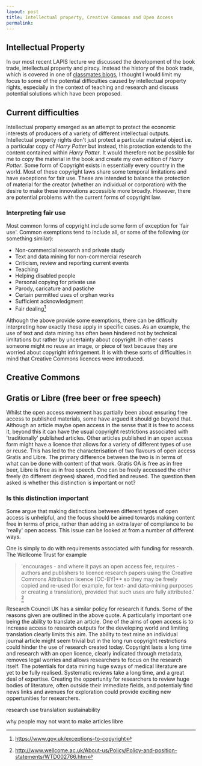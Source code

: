 ```yaml
---
layout: post
title: Intellectual property, Creative Commons and Open Access
permalink:
---
```


## Intellectual Property

In our most recent LAPIS lecture we discussed the development of the book trade, intellectual property and piracy. Instead the history of the book trade, which is covered in one of [classmates blogs](http://harkirankalsi1.blogspot.co.uk/2015/02/session-4-history-of-book-trade.html), I thought I would limit my focus to some of the potential difficulties caused by intellectual property rights, especially in the context of teaching and research and discuss potential solutions which have been proposed.

## Current difficulties

Intellectual property emerged as an attempt to protect the economic interests of producers of a variety of different intellectual outputs. Intellectual property rights don't just protect a particular material object i.e. a particular copy of *Harry Potter* but instead, this protection extends to the content contained within *Harry Potter*. It would therefore not be possible for me to copy the material in the book and create my own edition of *Harry Potter*. Some form of Copyright exists in essentially every country in the world. Most of these copyright laws share some temporal limitations and have exceptions for fair use. These are intended to balance the protection of material for the creator (whether an individual or corporation) with the desire to make these innovations accessible more broadly. However, there are potential problems with the current forms of copyright law.  

### Interpreting fair use
Most common forms of copyright include some form of exception for 'fair use'. Common exemptions tend to include all, or some of the following (or something similar):

- Non-commercial research and private study
- Text and data mining for non-commercial research
- Criticism, review and reporting current events
- Teaching
- Helping disabled people
- Personal copying for private use
- Parody, caricature and pastiche
- Certain permitted uses of orphan works
- Sufficient acknowledgment
- Fair dealing[^1]

Although the above provide some exemptions, there can be difficulty interpreting how exactly these apply in specific cases. As an example, the use of text and data mining has often been hindered not by technical limitations but rather by uncertainty about copyright. In other cases someone might no reuse an image, or piece of text because they are worried about copyright infringement. It is with these sorts of difficulties in mind that Creative Commons licences were introduced.  

## Creative Commons


## Gratis or Libre (free beer or free speech)
Whilst the open access movement has partially been about ensuring free access to published materials, some have argued it should go beyond that. Although an article maybe open access in the sense that it is free to access it, beyond this it can have the usual copyright restrictions associated with 'traditionally' published articles. Other articles published in an open access form might have a licence that allows for a variety of different types of use or reuse. This has led to the characterisation of two flavours of open access Gratis and Libre. The primary difference between the two is in terms of what can be done with content of that work. Gratis OA is free as in free beer, Libre is free as in free speech. One can be freely accessed the other freely (to different degrees) shared, modified and reused. The question then asked is whether this distinction is important or not?

### Is this distinction important
Some argue that making distinctions between different types of open access is unhelpful, and the focus should be aimed towards making content free in terms of price, rather than adding an extra layer of compliance to be 'really' open access. This issue can be looked at from a number of different ways. 

One is simply to do with requirements associated with funding for research. The Wellcome Trust for example
> 'encourages - and where it pays an open access fee, requires - authors and publishers to licence research papers using the Creative Commons Attribution licence (CC-BY)** so they may be freely copied and re-used (for example, for text- and data-mining purposes or creating a translation), provided that such uses are fully attributed.' [^2] 

Research Council UK has a similar policy for research it funds. Some of the reasons given are outlined in the above quote. A particularly important one being the ability to translate an article. One of the aims of open access is to increase access to research outputs for the developing world and limiting translation clearly limits this aim. The ability to text mine an individual journal article might seem trivial but in the long run copyright restrictions could hinder the use of research created today. Copyright lasts a long time and research with an open licence, clearly indicated through metadata, removes legal worries and allows researchers to focus on the research itself. The potentials for data mining huge sways of medical literature are yet to be fully realised. Systematic reviews take a long time, and a great deal of expertise. Creating the oppertunity for researchers to review huge bodies of literature, often outside their immediate fields, and potentialy find news links and avenues for exploration could provide exciting new oppertunities for researchers. 


research use
translation
sustainability 

why people may not want to make articles libre

[^1]: https://www.gov.uk/exceptions-to-copyright
[^2]: http://www.wellcome.ac.uk/About-us/Policy/Policy-and-position-statements/WTD002766.htm
